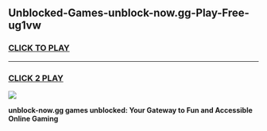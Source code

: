 
## Unblocked-Games-unblock-now.gg-Play-Free-ug1vw
<h3>
<a href="https://premium76.site?title=unblock-now.gg&ref=18A1">CLICK TO PLAY</a></h3>
<hr>

<h3>
<a href="https://premium76.site?title=unblock-now.gg&ref=18A1">CLICK 2 PLAY</a>
  
</h3>

<a href="https://premium76.site?title=unblock-now.gg&ref=18A1"><img src="https://clearcache.store/games.png"></a>


**unblock-now.gg games unblocked: Your Gateway to Fun and Accessible Online Gaming**
